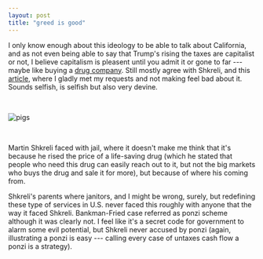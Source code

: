 ```yaml
---
layout: post
title: "greed is good"
---
```


I only know enough about this ideology to be able to talk about California, and as not even being able to say that Trump's rising the taxes are capitalist or not, I believe capitalism is pleasent until you admit it or gone to far --- maybe like buying a [drug company][daraprim]. Still mostly agree with Shkreli, and this [article][article], where I gladly met my requests and not making feel bad about it. Sounds selfish, is selfish but also very devine.

<br>

![pigs](/myblog/images/pigs.jpg)

<br>

Martin Shkreli faced with jail, where it doesn't make me think that it's because he rised the price of a life-saving drug (which he stated that people who need this drug can easily reach out to it, but not the big markets who buys the drug and sale it for more), but because of where his coming from.

Shkreli's parents where janitors, and I might be wrong, surely, but redefining these type of services in U.S. never faced this roughly with anyone that the way it faced Shkreli. Bankman-Fried case referred as ponzi scheme although it was clearly not. I feel like it's a secret code for government to alarm some evil potential, but Shkreli never accused by ponzi (again, illustrating a ponzi is easy --- calling every case of untaxes cash flow a ponzi is a strategy). 




































[article]: https://www.washingtonpost.com/news/morning-mix/wp/2015/09/23/pharma-bro-martin-shkreli-and-the-very-american-debate-over-maximizing-profit/
[daraprim]: https://en.wikipedia.org/wiki/Martin_Shkreli